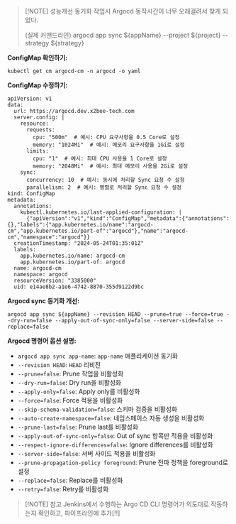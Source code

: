 > [!NOTE] 성능개선
> 동기화 작업시 Argocd 동작시간이 너무 오래걸려서 찾게 되었다.
> 
> (실제 커맨드라인)
> argocd app sync ${appName} --project ${project} --strategy ${strategy}

**ConfigMap 확인하기:**
``` Shell
kubectl get cm argocd-cm -n argocd -o yaml
```

**ConfigMap 수정하기:**
``` Shell
apiVersion: v1
data:
  url: https://argocd.dev.x2bee-tech.com
  server.config: |
    resource:
      requests:
        cpu: "500m"  # 예시: CPU 요구사항을 0.5 Core로 설정
        memory: "1024Mi"  # 예시: 메모리 요구사항을 1Gi로 설정
      limits:
        cpu: "1"  # 예시: 최대 CPU 사용을 1 Core로 설정
        memory: "2048Mi"  # 예시: 최대 메모리 사용을 2Gi로 설정
    sync:
      concurrency: 10  # 예시: 동시에 처리할 Sync 요청 수 설정
      parallelism: 2  # 예시: 병렬로 처리할 Sync 요청 수 설정
kind: ConfigMap
metadata:
  annotations:
    kubectl.kubernetes.io/last-applied-configuration: |
      {"apiVersion":"v1","kind":"ConfigMap","metadata":{"annotations":{},"labels":{"app.kubernetes.io/name":"argocd-cm","app.kubernetes.io/part-of":"argocd"},"name":"argocd-cm","namespace":"argocd"}}
  creationTimestamp: "2024-05-24T01:35:01Z"
  labels:
    app.kubernetes.io/name: argocd-cm
    app.kubernetes.io/part-of: argocd
  name: argocd-cm
  namespace: argocd
  resourceVersion: "3385000"
  uid: e14ae8b2-a1e6-4742-8870-355d9122d9bc

```

**Argocd sync 동기화 개선:**
``` Shell
argocd app sync ${appName} --revision HEAD --prune=true --force=true --dry-run=false --apply-out-of-sync-only=false --server-side=false --replace=false
```

**Argocd 명령어 옵션 설명:**
- `argocd app sync app-name`: `app-name` 애플리케이션 동기화
- `--revision HEAD`: `HEAD` 리비전
- `--prune=false`: Prune 작업을 비활성화
- `--dry-run=false`: Dry run을 비활성화
- `--apply-only=false`: Apply only를 비활성화
- `--force=false`: Force 적용을 비활성화
- `--skip-schema-validation=false`: 스키마 검증을 비활성화
- `--auto-create-namespace=false`: 네임스페이스 자동 생성을 비활성화
- `--prune-last=false`: Prune last를 비활성화
- `--apply-out-of-sync-only=false`: Out of sync 항목만 적용을 비활성화
- `--respect-ignore-differences=false`: Ignore differences를 비활성화
- `--server-side=false`: 서버 사이드 적용을 비활성화
- `--prune-propagation-policy foreground`: Prune 전파 정책을 foreground로 설정
- `--replace=false`: Replace를 비활성화
- `--retry=false`: Retry를 비활성화

> [!NOTE] 참고
> Jenkins에서 수행하는 Argo CD CLI 명령어가 의도대로 작동하는지 확인하고, 파이프라인에 추가[!!]

